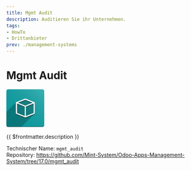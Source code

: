 ```yaml
---
title: Mgmt Audit
description: Auditieren Sie ihr Unternehmen.
tags:
- HowTo
- Drittanbieter
prev: ./management-systems
---
```


# Mgmt Audit
![icon_oms_box](attachments/icon_oms_box.png)

{{ $frontmatter.description }}

Technischer Name: `mgmt_audit`\
Repository: <https://github.com/Mint-System/Odoo-Apps-Management-System/tree/17.0/mgmt_audit>